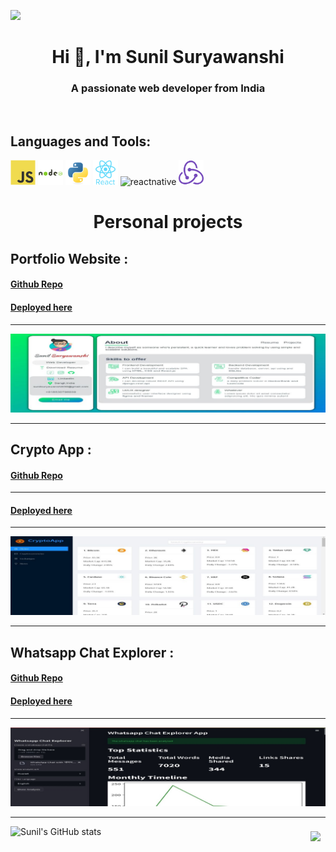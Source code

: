 
<!-- [![Sunil's GitHub Banner](./my.gif)](https://suryawanshi.tech){:target="_blank"}  -->

<a href="https://suryawanshi.tech" target="_blank"> <img src="./my.gif"/>  </a>

<h1 align="center">Hi 👋, I'm Sunil Suryawanshi</h1>
<h3 align="center">A passionate web developer from India</h3>
<br>

 <h2 align="left">Languages and Tools:</h2>
<p align="left">
<img src="https://raw.githubusercontent.com/devicons/devicon/master/icons/javascript/javascript-original.svg" alt="javascript" width="40" height="40"/>
<img src="https://raw.githubusercontent.com/devicons/devicon/master/icons/nodejs/nodejs-original-wordmark.svg" alt="nodejs" width="40" height="40"/> 
<img src="https://raw.githubusercontent.com/devicons/devicon/master/icons/python/python-original.svg" alt="python" width="40" height="40"/>
<img src="https://raw.githubusercontent.com/devicons/devicon/master/icons/react/react-original-wordmark.svg" alt="react" width="40" height="40"/>
<img src="https://reactnative.dev/img/header_logo.svg" alt="reactnative" width="40" height="40"/> 
<img src="https://raw.githubusercontent.com/devicons/devicon/master/icons/redux/redux-original.svg" alt="redux" width="40" height="40"/> 
<!-- <img src="https://raw.githubusercontent.com/devicons/devicon/master/icons/sass/sass-original.svg" alt="sass" width="40" height="40"/>  -->
</p>
<h1 align="center">Personal projects</h2>
<h2>Portfolio Website : 
 <h4> <a href="https://github.com/sunilsuryawanshi939/My_Portfolio" target="_blank"> Github Repo </a> </h4>
 <h4> <a href="https://github.com/sunilsuryawanshi939/My_Portfolio" target="_blank"> Deployed here </a> </h4> <hr>
 <a href="https://suryawanshi.tech" target="_blank"> <img src="./portfolio_1200_300.JPG"/>  </a> </h2> <hr>

<h2>Crypto App :
 <h4> <a href="https://github.com/sunilsuryawanshi939/CryptoApp" target="_blank"> Github Repo </a> </h4> <hr>
  <h4> <a href="https://github.com/sunilsuryawanshi939/CryptoApp" target="_blank"> Deployed here  </a> </h4> <hr>
 <a href="https://sunilcryptoapp.netlify.app" target="_blank"> <img src="./cryptoApp_1200_300.JPG"/>  </a> </h2>  <hr>

<h2>Whatsapp Chat Explorer :
 <h4> <a href="https://github.com/sunilsuryawanshi939/WhatsappChatExplorer" target="_blank"> Github Repo </a> </h4>
 <h4> <a href="https://github.com/sunilsuryawanshi939/WhatsappChatExplorer" target="_blank"> Deployed here </a> </h4> <hr>
 <a href="https://wca-sunil.herokuapp.com" target="_blank"> <img src="./wca_1200_300.jpg"/>  </a> </h2>  <hr>
 
 
 
 <!-- <p align="left"> <img src="https://komarev.com/ghpvc/?username=sunilsuryawanshi939&label=Profile%20views&color=0e75b6&style=flat" alt="sunilsuryawanshi939" /> </p> -->

![Sunil's GitHub stats](https://github-readme-stats.vercel.app/api?username=sunilsuryawanshi939&show_icons=true&theme=radical)
<img align="right" style="margin:0.5rem" src="https://github-readme-stats.vercel.app/api/top-langs/?username=sunilsuryawanshi939&hide=html,css&title_color=ffffff&text_color=c9cacc&icon_color=4AB197&bg_color=1A2B34" />
<!-- ![Sunil's GitHub stats](https://github-readme-stats.vercel.app/api?username=07SRAJE&show_icons=true&theme=chartreuse-dark) -->
